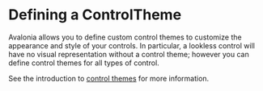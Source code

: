 # Defining a ControlTheme

Avalonia allows you to define custom control themes to customize the appearance and style of your controls. In particular, a lookless control will have no visual representation without a control theme; however you can define control themes for all types of control.


See the introduction to [control themes](../../styling/control-themes) for more information.